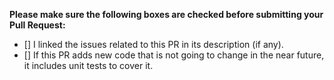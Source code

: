 **Please make sure the following boxes are checked before submitting your Pull Request:**

- [] I linked the issues related to this PR in its description (if any).
- [] If this PR adds new code that is not going to change in the near future, it includes unit tests to cover it.
